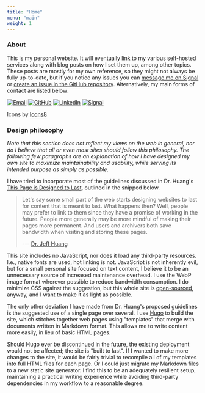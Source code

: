 ```yaml
---
title: "Home"
menu: "main"
weight: 1
---
```


### About

This is my personal website. It will eventually link to my various self-hosted
services along with blog posts on how I set them up, among other topics. These
posts are mostly for my own reference, so they might not always be fully
up-to-date, but if you notice any issues you can
[message me on Signal](https://signal.me/#eu/D9ahAdeW8Zbb9Nlp_Priz3iuK5Cce0le33frY5Xlt31O0QdNprdF5ZmoxcCf88Ga)
or [create an issue in the GitHub repository](https://github.com/ldmitch/ldmitch.dev/issues/new).
Alternatively, my main forms of contact are listed below:

[![Email](/images/email-light.webp)](mailto:liam.mitchell@uwaterloo.ca)
[![GitHub](/images/github-light.webp)](https://github.com/ldmitch)
[![LinkedIn](/images/linkedin-light.webp)](https://www.linkedin.com/in/liamdmitchell/)
[![Signal](/images/signal-light.webp)](https://signal.me/#eu/D9ahAdeW8Zbb9Nlp_Priz3iuK5Cce0le33frY5Xlt31O0QdNprdF5ZmoxcCf88Ga)

Icons by [Icons8](https://icons8.com/)

### Design philosophy

*Note that this section does not reflect my views on the web in general, nor do
I believe that all or even most sites should follow this philosophy. The
following few paragraphs are an explanation of how I have designed my own site
to maximize maintainability and usability, while serving its intended purpose as
simply as possible.*

I have tried to incorporate most of the guidelines discussed in Dr. Huang's
[This Page is Designed to Last](https://jeffhuang.com/designed_to_last/),
outlined in the snipped below.

> Let's say some small part of the web starts designing websites to last for
> content that is meant to last. What happens then? Well, people may prefer to
> link to them since they have a promise of working in the future. People more
> generally may be more mindful of making their pages more permanent. And users
> and archivers both save bandwidth when visiting and storing these pages.
>
> --- [Dr. Jeff Huang](https://jeffhuang.com/)

This site includes no JavaScript, nor does it load any third-party resources.
I.e., native fonts are used, hot linking is not. JavaScript is not inherently
evil, but for a small personal site focused on text content, I believe it to be
an unnecessary source of increased maintenance overhead. I use the WebP image
format wherever possible to reduce bandwidth consumption. I do minimize CSS
against the suggestion, but this whole site is
[open-sourced](https://github.com/ldmitch/ldmitch.dev), anyway, and I want to
make it as light as possible.

The only other deviation I have made from Dr. Huang's proposed guidelines is the
suggested use of a single page over several. I use [Hugo](https://gohugo.io/) to
build the site, which stitches together web pages using "templates" that merge
with documents written in Markdown format. This allows me to write content more
easily, in lieu of basic HTML pages.

Should Hugo ever be discontinued in the future, the existing deployment would
not be affected; the site is "built to last". If I wanted to make more changes
to the site, it would be fairly trivial to recompile all of my templates into
full HTML files for each page. Or I could just migrate my Markdown files to a
new static site generator. I find this to be an adequately resilient setup,
maintaining a practical writing experience while avoiding third-party
dependencies in my workflow to a reasonable degree.
